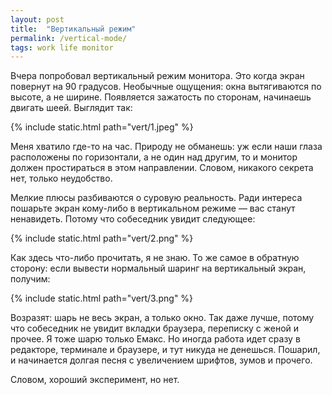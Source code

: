 ```yaml
---
layout: post
title:  "Вертикальный режим"
permalink: /vertical-mode/
tags: work life monitor
---
```


Вчера попробовал вертикальный режим монитора. Это когда экран повернут на 90 градусов. Необычные ощущения: окна вытягиваются по высоте, а не ширине. Появляется зажатость по сторонам, начинаешь двигать шеей. Выглядит так:

{% include static.html path="vert/1.jpeg" %}

Меня хватило где-то на час. Природу не обманешь: уж если наши глаза расположены по горизонтали, а не один над другим, то и монитор должен простираться в этом направлении. Словом, никакого секрета нет, только неудобство.

Мелкие плюсы разбиваются о суровую реальность. Ради интереса пошарьте экран кому-либо в вертикальном режиме — вас станут ненавидеть. Потому что собеседник увидит следующее:

{% include static.html path="vert/2.png" %}

Как здесь что-либо прочитать, я не знаю. То же самое в обратную сторону: если вывести нормальный шаринг на вертикальный экран, получим:

{% include static.html path="vert/3.png" %}

Возразят: шарь не весь экран, а только окно. Так даже лучше, потому что собеседник не увидит вкладки браузера, переписку с женой и прочее. Я тоже шарю только Емакс. Но иногда работа идет сразу в редакторе, терминале и браузере, и тут никуда не денешься. Пошарил, и начинается долгая песня с увеличением шрифтов, зумов и прочего.

Словом, хороший эксперимент, но нет.
